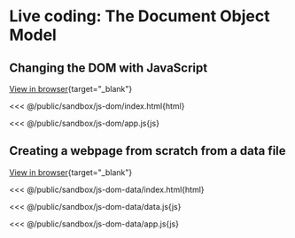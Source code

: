 # Live coding: The Document Object Model

## Changing the DOM with JavaScript

[View in browser](/web-development/sandbox/js-dom/index.html){target="_blank"}

<<< @/public/sandbox/js-dom/index.html{html}

<<< @/public/sandbox/js-dom/app.js{js}

## Creating a webpage from scratch from a data file

[View in browser](/web-development/sandbox/js-dom-data/index.html){target="_blank"}

<<< @/public/sandbox/js-dom-data/index.html{html}

<<< @/public/sandbox/js-dom-data/data.js{js}

<<< @/public/sandbox/js-dom-data/app.js{js}
